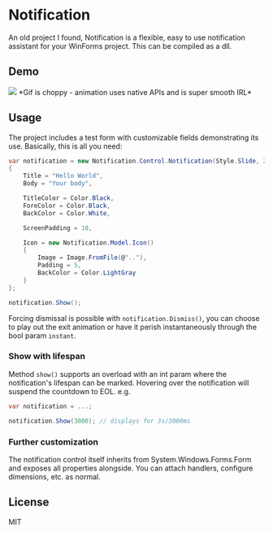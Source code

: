 
# Notification

An old project I found, Notification is a flexible, easy to use notification assistant for your WinForms project. This can be compiled as a dll.

## Demo
<img src="https://github.com/cewpur/Notification/blob/master/demoassets/demo.gif" />
*Gif is choppy - animation uses native APIs and is super smooth IRL*

## Usage
The project includes a test form with customizable fields demonstrating its use. Basically, this is all you need:


```c#
var notification = new Notification.Control.Notification(Style.Slide, 250, Direction.Left)
{
    Title = "Hello World",
    Body = "Your body",

    TitleColor = Color.Black,
    ForeColor = Color.Black,
    BackColor = Color.White,

    ScreenPadding = 10,

    Icon = new Notification.Model.Icon()
    {
        Image = Image.FromFile(@".."),
        Padding = 5,
        BackColor = Color.LightGray
    }
};

notification.Show();
```

Forcing dismissal is possible with ```notification.Dismiss()```, you can choose to play out the exit animation or have it perish instantaneously through the bool param ```instant```.

### Show with lifespan
Method ```show()``` supports an overload with an int param where the notification's lifespan can be marked. Hovering over the notification will suspend the countdown to EOL. e.g.

```c#
var notification = ...;

notification.Show(3000); // displays for 3s/3000ms
```

### Further customization
The notification control itself inherits from System.Windows.Forms.Form and exposes all properties alongside. You can attach handlers, configure dimensions, etc. as normal.


## License
MIT
